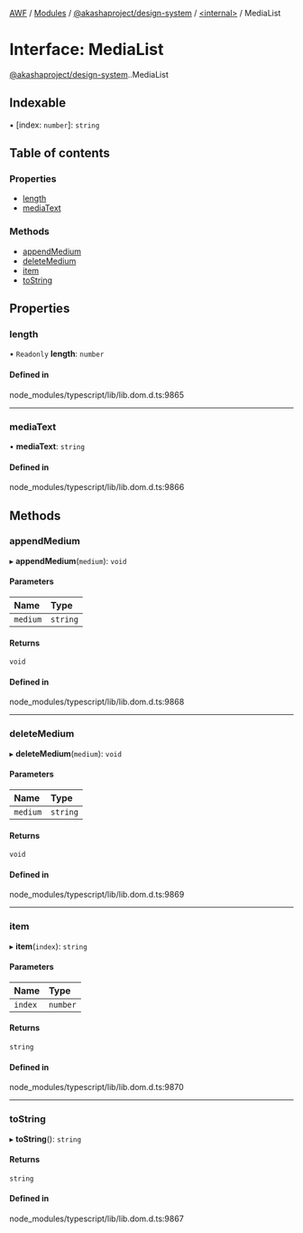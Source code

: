 [AWF](../README.md) / [Modules](../modules.md) / [@akashaproject/design-system](../modules/akashaproject_design_system.md) / [<internal\>](../modules/akashaproject_design_system._internal_.md) / MediaList

# Interface: MediaList

[@akashaproject/design-system](../modules/akashaproject_design_system.md).[<internal>](../modules/akashaproject_design_system._internal_.md).MediaList

## Indexable

▪ [index: `number`]: `string`

## Table of contents

### Properties

- [length](akashaproject_design_system._internal_.MediaList.md#length)
- [mediaText](akashaproject_design_system._internal_.MediaList.md#mediatext)

### Methods

- [appendMedium](akashaproject_design_system._internal_.MediaList.md#appendmedium)
- [deleteMedium](akashaproject_design_system._internal_.MediaList.md#deletemedium)
- [item](akashaproject_design_system._internal_.MediaList.md#item)
- [toString](akashaproject_design_system._internal_.MediaList.md#tostring)

## Properties

### length

• `Readonly` **length**: `number`

#### Defined in

node_modules/typescript/lib/lib.dom.d.ts:9865

___

### mediaText

• **mediaText**: `string`

#### Defined in

node_modules/typescript/lib/lib.dom.d.ts:9866

## Methods

### appendMedium

▸ **appendMedium**(`medium`): `void`

#### Parameters

| Name | Type |
| :------ | :------ |
| `medium` | `string` |

#### Returns

`void`

#### Defined in

node_modules/typescript/lib/lib.dom.d.ts:9868

___

### deleteMedium

▸ **deleteMedium**(`medium`): `void`

#### Parameters

| Name | Type |
| :------ | :------ |
| `medium` | `string` |

#### Returns

`void`

#### Defined in

node_modules/typescript/lib/lib.dom.d.ts:9869

___

### item

▸ **item**(`index`): `string`

#### Parameters

| Name | Type |
| :------ | :------ |
| `index` | `number` |

#### Returns

`string`

#### Defined in

node_modules/typescript/lib/lib.dom.d.ts:9870

___

### toString

▸ **toString**(): `string`

#### Returns

`string`

#### Defined in

node_modules/typescript/lib/lib.dom.d.ts:9867
